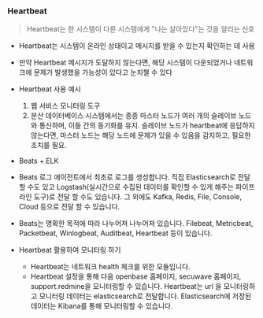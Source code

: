 ### Heartbeat
> Heartbeat는 한 시스템이 다른 시스템에게 "나는 살아있다"는 것을 알리는 신호
* Heartbeat는 시스템이 온라인 상태이고 메시지를 받을 수 있는지 확인하는 데 사용
* 만약 Heartbeat 메시지가 도달하지 않는다면, 해당 시스템이 다운되었거나 네트워크에 문제가 발생했을 가능성이 있다고 눈치챌 수 있다
* Heartbeat 사용 예시
	1. 웹 서비스 모니터링 도구
	2. 분산 데이터베이스 시스템에서는 종종 마스터 노드가 여러 개의 슬레이브 노드와 통신하며, 이들 간의 동기화를 유지. 슬레이브 노드가 heartbeat에 응답하지 않는다면, 마스터 노드는 해당 노드에 문제가 있을 수 있음을 감지하고, 필요한 조치를 필요.

* Beats + ELK
* Beats 로그 에이전트에서 최초로 로그를 생성합니다. 직접 Elasticsearch로 전달 할 수도 있고 Logstash(실시간으로 수집된 데이터를 확인할 수 있게 해주는 파이프 라인 도구)로 전달 할 수도 있습니다. 그 외에도 Kafka, Redis, File, Console, Cloud 등으로 전달 할 수 있습니다.
* Beats는 명확한 목적에 따라 나누어져 나누어져 있습니다. Filebeat, Metricbeat, Packetbeat, Winlogbeat, Auditbeat, Heartbeat 등이 있습니다. 
* Heartbeat 활용하여 모니터링 하기
	* Heartbeat는 네트워크 health 체크를 위한 모듈입니다.
	* Heartbeat 설정을 통해 다음 openbase 홈페이지, secuwave 홈페이지, support.redmine을 모니터링할 수 있습니다. Heartbeat는 url 을 모니터링하고 모니터링 데이터는 elasticsearch로 전달합니다. Elasticsearch에 저장된 데이터는 Kibana를 통해 모니터링할 수 있습니다.
